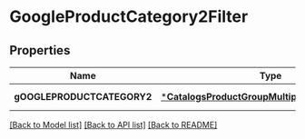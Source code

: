 # GoogleProductCategory2Filter

## Properties
Name | Type | Description | Notes
------------ | ------------- | ------------- | -------------
**gOOGLEPRODUCTCATEGORY2** | [***CatalogsProductGroupMultipleStringListCriteria**](.md) |  | [default to null]

[[Back to Model list]](../README.md#documentation-for-models) [[Back to API list]](../README.md#documentation-for-api-endpoints) [[Back to README]](../README.md)


